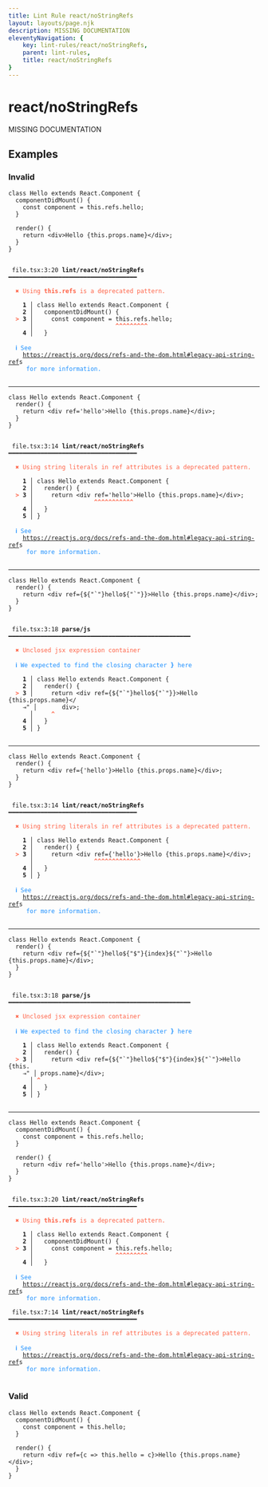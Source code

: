 ```yaml
---
title: Lint Rule react/noStringRefs
layout: layouts/page.njk
description: MISSING DOCUMENTATION
eleventyNavigation: {
	key: lint-rules/react/noStringRefs,
	parent: lint-rules,
	title: react/noStringRefs
}
---
```


# react/noStringRefs

MISSING DOCUMENTATION

<!-- EVERYTHING BELOW IS AUTOGENERATED. SEE SCRIPTS FOLDER FOR UPDATE SCRIPTS hash(58c98ab75d707c72ed19d6f3c0d55db611edee9b) -->

## Examples
### Invalid
<pre class="language-text"><code class="language-text">class Hello extends React.Component {
  componentDidMount() {
    const component = this.refs.hello;
  }

  render() {
    return <<span class="token variable">div</span>>Hello <span class="token punctuation">{</span><span class="token keyword">this</span><span class="token punctuation">.</span><span class="token variable">props</span><span class="token punctuation">.</span><span class="token variable">name</span><span class="token punctuation">}</span><<span class="token operator">/</span><span class="token variable">div</span>><span class="token punctuation">;</span>
  <span class="token punctuation">}</span>
<span class="token punctuation">}</span></code></pre>
<pre class="language-text"><code class="language-text">
 <span style="text-decoration-style: dotted;">file.tsx:3:20</span> <strong>lint/react/noStringRefs</strong> ━━━━━━━━━━━━━━━━━━━━━━━━━━━━━━━━━━━━

  <strong><span style="color: Tomato;">✖ </span></strong><span style="color: Tomato;">Using </span><span style="color: Tomato;"><strong>this.refs</strong></span><span style="color: Tomato;"> is a deprecated pattern.</span>

  <strong>  1</strong><strong> │ </strong>class Hello extends React.Component {
  <strong>  2</strong><strong> │ </strong>  componentDidMount() {
  <strong><span style="color: Tomato;">&gt;</span></strong><strong> 3</strong><strong> │ </strong>    const component = this.refs.hello;
     <strong> │ </strong>                      <span style="color: Tomato;"><strong>^</strong></span><span style="color: Tomato;"><strong>^</strong></span><span style="color: Tomato;"><strong>^</strong></span><span style="color: Tomato;"><strong>^</strong></span><span style="color: Tomato;"><strong>^</strong></span><span style="color: Tomato;"><strong>^</strong></span><span style="color: Tomato;"><strong>^</strong></span><span style="color: Tomato;"><strong>^</strong></span><span style="color: Tomato;"><strong>^</strong></span>
  <strong>  4</strong><strong> │ </strong>  }

  <strong><span style="color: DodgerBlue;">ℹ </span></strong><span style="color: DodgerBlue;">See </span>
    <span style="color: DodgerBlue;"><a href="https://reactjs.org/docs/refs-and-the-dom.html#legacy-api-string-refs">https://reactjs.org/docs/refs-and-the-dom.html#legacy-api-string-ref</a></span>s
    <span style="color: DodgerBlue;"> for more information.</span>

</code></pre>

---------------

<pre class="language-text"><code class="language-text">class Hello extends React.Component {
  render() {
    return <<span class="token variable">div</span> <span class="token attr-name">ref</span><span class="token operator">=</span><span class="token string">&apos;hello&apos;</span>>Hello <span class="token punctuation">{</span><span class="token keyword">this</span><span class="token punctuation">.</span><span class="token variable">props</span><span class="token punctuation">.</span><span class="token variable">name</span><span class="token punctuation">}</span><<span class="token operator">/</span><span class="token variable">div</span>><span class="token punctuation">;</span>
  <span class="token punctuation">}</span>
<span class="token punctuation">}</span></code></pre>
<pre class="language-text"><code class="language-text">
 <span style="text-decoration-style: dotted;">file.tsx:3:14</span> <strong>lint/react/noStringRefs</strong> ━━━━━━━━━━━━━━━━━━━━━━━━━━━━━━━━━━━━

  <strong><span style="color: Tomato;">✖ </span></strong><span style="color: Tomato;">Using string literals in ref attributes is a deprecated pattern.</span>

  <strong>  1</strong><strong> │ </strong>class Hello extends React.Component {
  <strong>  2</strong><strong> │ </strong>  render() {
  <strong><span style="color: Tomato;">&gt;</span></strong><strong> 3</strong><strong> │ </strong>    return &lt;<span class="token variable">div</span> <span class="token attr-name">ref</span><span class="token operator">=</span><span class="token string">&apos;hello&apos;</span>&gt;Hello <span class="token punctuation">{</span><span class="token keyword">this</span><span class="token punctuation">.</span><span class="token variable">props</span><span class="token punctuation">.</span><span class="token variable">name</span><span class="token punctuation">}</span>&lt;<span class="token operator">/</span><span class="token variable">div</span>&gt;<span class="token punctuation">;</span>
     <strong> │ </strong>                <span style="color: Tomato;"><strong>^</strong></span><span style="color: Tomato;"><strong>^</strong></span><span style="color: Tomato;"><strong>^</strong></span><span style="color: Tomato;"><strong>^</strong></span><span style="color: Tomato;"><strong>^</strong></span><span style="color: Tomato;"><strong>^</strong></span><span style="color: Tomato;"><strong>^</strong></span><span style="color: Tomato;"><strong>^</strong></span><span style="color: Tomato;"><strong>^</strong></span><span style="color: Tomato;"><strong>^</strong></span><span style="color: Tomato;"><strong>^</strong></span>
  <strong>  4</strong><strong> │ </strong>  <span class="token punctuation">}</span>
  <strong>  5</strong><strong> │ </strong><span class="token punctuation">}</span>

  <strong><span style="color: DodgerBlue;">ℹ </span></strong><span style="color: DodgerBlue;">See </span>
    <span style="color: DodgerBlue;"><a href="https://reactjs.org/docs/refs-and-the-dom.html#legacy-api-string-refs">https://reactjs.org/docs/refs-and-the-dom.html#legacy-api-string-ref</a></span>s
    <span style="color: DodgerBlue;"> for more information.</span>

</code></pre>

---------------

<pre class="language-text"><code class="language-text">class Hello extends React.Component {
  render() {
    return <<span class="token variable">div</span> <span class="token attr-name">ref</span><span class="token operator">=</span><span class="token punctuation">{</span><span class="token variable">$</span><span class="token punctuation">{</span><span class="token string">&quot;`&quot;</span><span class="token punctuation">}</span><span class="token variable">hello$</span><span class="token punctuation">{</span><span class="token string">&quot;`&quot;</span><span class="token punctuation">}</span><span class="token punctuation">}</span>>Hello <span class="token punctuation">{</span><span class="token keyword">this</span><span class="token punctuation">.</span><span class="token variable">props</span><span class="token punctuation">.</span><span class="token variable">name</span><span class="token punctuation">}</span><<span class="token operator">/</span><span class="token variable">div</span>><span class="token punctuation">;</span>
  <span class="token punctuation">}</span>
<span class="token punctuation">}</span></code></pre>
<pre class="language-text"><code class="language-text">
 <span style="text-decoration-style: dotted;">file.tsx:3:18</span> <strong>parse/js</strong> ━━━━━━━━━━━━━━━━━━━━━━━━━━━━━━━━━━━━━━━━━━━━━━━━━━━

  <strong><span style="color: Tomato;">✖ </span></strong><span style="color: Tomato;">Unclosed jsx expression container</span>

  <strong><span style="color: DodgerBlue;">ℹ </span></strong><span style="color: DodgerBlue;">We expected to find the closing character </span><span style="color: DodgerBlue;"><strong>}</strong></span><span style="color: DodgerBlue;"> here</span>

  <strong>  1</strong><strong> │ </strong>class Hello extends React.Component {
  <strong>  2</strong><strong> │ </strong>  render() {
  <strong><span style="color: Tomato;">&gt;</span></strong><strong> 3</strong><strong> │ </strong>    return &lt;<span class="token variable">div</span> <span class="token attr-name">ref</span><span class="token operator">=</span><span class="token punctuation">{</span><span class="token variable">$</span><span class="token punctuation">{</span><span class="token string">&quot;`&quot;</span><span class="token punctuation">}</span><span class="token variable">hello$</span><span class="token punctuation">{</span><span class="token string">&quot;`&quot;</span><span class="token punctuation">}</span><span class="token punctuation">}</span>&gt;Hello <span class="token punctuation">{</span><span class="token keyword">this</span><span class="token punctuation">.</span><span class="token variable">props</span><span class="token punctuation">.</span><span class="token variable">name</span><span class="token punctuation">}</span>&lt;<span class="token operator">/</span>
    <span style="opacity: 0.8;">⇥</span>"<strong> │ </strong><span class="token operator">      </span><span class="token variable">div</span>&gt;<span class="token punctuation">;</span>
     <strong> │ </strong>    <span style="color: Tomato;"><strong>^</strong></span>
  <strong>  4</strong><strong> │ </strong>  <span class="token punctuation">}</span>
  <strong>  5</strong><strong> │ </strong><span class="token punctuation">}</span>

</code></pre>

---------------

<pre class="language-text"><code class="language-text">class Hello extends React.Component {
  render() {
    return <<span class="token variable">div</span> <span class="token attr-name">ref</span><span class="token operator">=</span><span class="token punctuation">{</span><span class="token string">&apos;hello&apos;</span><span class="token punctuation">}</span>>Hello <span class="token punctuation">{</span><span class="token keyword">this</span><span class="token punctuation">.</span><span class="token variable">props</span><span class="token punctuation">.</span><span class="token variable">name</span><span class="token punctuation">}</span><<span class="token operator">/</span><span class="token variable">div</span>><span class="token punctuation">;</span>
  <span class="token punctuation">}</span>
<span class="token punctuation">}</span></code></pre>
<pre class="language-text"><code class="language-text">
 <span style="text-decoration-style: dotted;">file.tsx:3:14</span> <strong>lint/react/noStringRefs</strong> ━━━━━━━━━━━━━━━━━━━━━━━━━━━━━━━━━━━━

  <strong><span style="color: Tomato;">✖ </span></strong><span style="color: Tomato;">Using string literals in ref attributes is a deprecated pattern.</span>

  <strong>  1</strong><strong> │ </strong>class Hello extends React.Component {
  <strong>  2</strong><strong> │ </strong>  render() {
  <strong><span style="color: Tomato;">&gt;</span></strong><strong> 3</strong><strong> │ </strong>    return &lt;<span class="token variable">div</span> <span class="token attr-name">ref</span><span class="token operator">=</span><span class="token punctuation">{</span><span class="token string">&apos;hello&apos;</span><span class="token punctuation">}</span>&gt;Hello <span class="token punctuation">{</span><span class="token keyword">this</span><span class="token punctuation">.</span><span class="token variable">props</span><span class="token punctuation">.</span><span class="token variable">name</span><span class="token punctuation">}</span>&lt;<span class="token operator">/</span><span class="token variable">div</span>&gt;<span class="token punctuation">;</span>
     <strong> │ </strong>                <span style="color: Tomato;"><strong>^</strong></span><span style="color: Tomato;"><strong>^</strong></span><span style="color: Tomato;"><strong>^</strong></span><span style="color: Tomato;"><strong>^</strong></span><span style="color: Tomato;"><strong>^</strong></span><span style="color: Tomato;"><strong>^</strong></span><span style="color: Tomato;"><strong>^</strong></span><span style="color: Tomato;"><strong>^</strong></span><span style="color: Tomato;"><strong>^</strong></span><span style="color: Tomato;"><strong>^</strong></span><span style="color: Tomato;"><strong>^</strong></span><span style="color: Tomato;"><strong>^</strong></span><span style="color: Tomato;"><strong>^</strong></span>
  <strong>  4</strong><strong> │ </strong>  <span class="token punctuation">}</span>
  <strong>  5</strong><strong> │ </strong><span class="token punctuation">}</span>

  <strong><span style="color: DodgerBlue;">ℹ </span></strong><span style="color: DodgerBlue;">See </span>
    <span style="color: DodgerBlue;"><a href="https://reactjs.org/docs/refs-and-the-dom.html#legacy-api-string-refs">https://reactjs.org/docs/refs-and-the-dom.html#legacy-api-string-ref</a></span>s
    <span style="color: DodgerBlue;"> for more information.</span>

</code></pre>

---------------

<pre class="language-text"><code class="language-text">class Hello extends React.Component {
  render() {
    return <<span class="token variable">div</span> <span class="token attr-name">ref</span><span class="token operator">=</span><span class="token punctuation">{</span><span class="token variable">$</span><span class="token punctuation">{</span><span class="token string">&quot;`&quot;</span><span class="token punctuation">}</span><span class="token variable">hello$</span><span class="token punctuation">{</span><span class="token string">&quot;$&quot;</span><span class="token punctuation">}</span><span class="token punctuation">{</span><span class="token variable">index</span><span class="token punctuation">}</span><span class="token variable">$</span><span class="token punctuation">{</span><span class="token string">&quot;`&quot;</span><span class="token punctuation">}</span><span class="token operator">&gt;</span><span class="token variable">Hello</span> <span class="token punctuation">{</span><span class="token keyword">this</span><span class="token punctuation">.</span><span class="token variable">props</span><span class="token punctuation">.</span><span class="token variable">name</span><span class="token punctuation">}</span><span class="token operator">&lt;</span><span class="token regex">/div&gt;;</span>
  <span class="token punctuation">}</span>
<span class="token punctuation">}</span></code></pre>
<pre class="language-text"><code class="language-text">
 <span style="text-decoration-style: dotted;">file.tsx:3:18</span> <strong>parse/js</strong> ━━━━━━━━━━━━━━━━━━━━━━━━━━━━━━━━━━━━━━━━━━━━━━━━━━━

  <strong><span style="color: Tomato;">✖ </span></strong><span style="color: Tomato;">Unclosed jsx expression container</span>

  <strong><span style="color: DodgerBlue;">ℹ </span></strong><span style="color: DodgerBlue;">We expected to find the closing character </span><span style="color: DodgerBlue;"><strong>}</strong></span><span style="color: DodgerBlue;"> here</span>

  <strong>  1</strong><strong> │ </strong>class Hello extends React.Component {
  <strong>  2</strong><strong> │ </strong>  render() {
  <strong><span style="color: Tomato;">&gt;</span></strong><strong> 3</strong><strong> │ </strong>    return &lt;<span class="token variable">div</span> <span class="token attr-name">ref</span><span class="token operator">=</span><span class="token punctuation">{</span><span class="token variable">$</span><span class="token punctuation">{</span><span class="token string">&quot;`&quot;</span><span class="token punctuation">}</span><span class="token variable">hello$</span><span class="token punctuation">{</span><span class="token string">&quot;$&quot;</span><span class="token punctuation">}</span><span class="token punctuation">{</span><span class="token variable">index</span><span class="token punctuation">}</span><span class="token variable">$</span><span class="token punctuation">{</span><span class="token string">&quot;`&quot;</span><span class="token punctuation">}</span><span class="token operator">&gt;</span><span class="token variable">Hello</span> <span class="token punctuation">{</span><span class="token keyword">this</span><span class="token punctuation">.</span>
    <span style="opacity: 0.8;">⇥</span>"<strong> │ </strong><span class="token variable">props</span><span class="token punctuation">.</span><span class="token variable">name</span><span class="token punctuation">}</span><span class="token operator">&lt;</span><span class="token regex">/div&gt;;</span>
     <strong> │ </strong><span style="color: Tomato;"><strong>^</strong></span>
  <strong>  4</strong><strong> │ </strong>  <span class="token punctuation">}</span>
  <strong>  5</strong><strong> │ </strong><span class="token punctuation">}</span>

</code></pre>

---------------

<pre class="language-text"><code class="language-text">class Hello extends React.Component {
  componentDidMount() {
    const component = this.refs.hello;
  }

  render() {
    return <<span class="token variable">div</span> <span class="token attr-name">ref</span><span class="token operator">=</span><span class="token string">&apos;hello&apos;</span>>Hello <span class="token punctuation">{</span><span class="token keyword">this</span><span class="token punctuation">.</span><span class="token variable">props</span><span class="token punctuation">.</span><span class="token variable">name</span><span class="token punctuation">}</span><<span class="token operator">/</span><span class="token variable">div</span>><span class="token punctuation">;</span>
  <span class="token punctuation">}</span>
<span class="token punctuation">}</span></code></pre>
<pre class="language-text"><code class="language-text">
 <span style="text-decoration-style: dotted;">file.tsx:3:20</span> <strong>lint/react/noStringRefs</strong> ━━━━━━━━━━━━━━━━━━━━━━━━━━━━━━━━━━━━

  <strong><span style="color: Tomato;">✖ </span></strong><span style="color: Tomato;">Using </span><span style="color: Tomato;"><strong>this.refs</strong></span><span style="color: Tomato;"> is a deprecated pattern.</span>

  <strong>  1</strong><strong> │ </strong>class Hello extends React.Component {
  <strong>  2</strong><strong> │ </strong>  componentDidMount() {
  <strong><span style="color: Tomato;">&gt;</span></strong><strong> 3</strong><strong> │ </strong>    const component = this.refs.hello;
     <strong> │ </strong>                      <span style="color: Tomato;"><strong>^</strong></span><span style="color: Tomato;"><strong>^</strong></span><span style="color: Tomato;"><strong>^</strong></span><span style="color: Tomato;"><strong>^</strong></span><span style="color: Tomato;"><strong>^</strong></span><span style="color: Tomato;"><strong>^</strong></span><span style="color: Tomato;"><strong>^</strong></span><span style="color: Tomato;"><strong>^</strong></span><span style="color: Tomato;"><strong>^</strong></span>
  <strong>  4</strong><strong> │ </strong>  }

  <strong><span style="color: DodgerBlue;">ℹ </span></strong><span style="color: DodgerBlue;">See </span>
    <span style="color: DodgerBlue;"><a href="https://reactjs.org/docs/refs-and-the-dom.html#legacy-api-string-refs">https://reactjs.org/docs/refs-and-the-dom.html#legacy-api-string-ref</a></span>s
    <span style="color: DodgerBlue;"> for more information.</span>

 <span style="text-decoration-style: dotted;">file.tsx:7:14</span> <strong>lint/react/noStringRefs</strong> ━━━━━━━━━━━━━━━━━━━━━━━━━━━━━━━━━━━━

  <strong><span style="color: Tomato;">✖ </span></strong><span style="color: Tomato;">Using string literals in ref attributes is a deprecated pattern.</span>

  <strong><span style="color: DodgerBlue;">ℹ </span></strong><span style="color: DodgerBlue;">See </span>
    <span style="color: DodgerBlue;"><a href="https://reactjs.org/docs/refs-and-the-dom.html#legacy-api-string-refs">https://reactjs.org/docs/refs-and-the-dom.html#legacy-api-string-ref</a></span>s
    <span style="color: DodgerBlue;"> for more information.</span>

</code></pre>
### Valid
<pre class="language-text"><code class="language-text">class Hello extends React.Component {
  componentDidMount() {
    const component = this.hello;
  }

  render() {
    return <<span class="token variable">div</span> <span class="token attr-name">ref</span><span class="token operator">=</span><span class="token punctuation">{</span><span class="token variable">c</span> <span class="token operator">=&gt;</span> <span class="token keyword">this</span><span class="token punctuation">.</span><span class="token variable">hello</span> <span class="token operator">=</span> <span class="token variable">c</span><span class="token punctuation">}</span>>Hello <span class="token punctuation">{</span><span class="token keyword">this</span><span class="token punctuation">.</span><span class="token variable">props</span><span class="token punctuation">.</span><span class="token variable">name</span><span class="token punctuation">}</span><<span class="token operator">/</span><span class="token variable">div</span>><span class="token punctuation">;</span>
  <span class="token punctuation">}</span>
<span class="token punctuation">}</span></code></pre>
